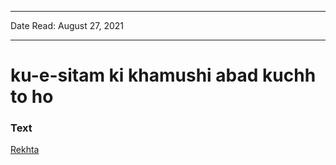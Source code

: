 ***
Date Read: August 27, 2021
***

# ku-e-sitam ki khamushi abad kuchh to ho

### Text
[Rekhta](https://www.rekhta.org/nazms/buniyaad-kuchh-to-ho-kuu-e-sitam-kii-khaamushii-aabaad-kuchh-to-ho-faiz-ahmad-faiz-nazms?lang=ur)

